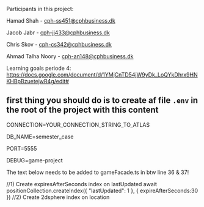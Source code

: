 Participants in this project:

Hamad Shah - cph-ss451@cphbusiness.dk 

Jacob Jabr - cph-jj433@cphbusiness.dk

Chris Skov - cph-cs342@cphbusiness.dk 

Ahmad Talha Noory - cph-an148@cphbusiness.dk 


Learning goals periode 4: https://docs.google.com/document/d/1YMjCnTD54jW9yDk_LoQYkDhrx9HNKHBpBzuetejwR4g/edit#

## first thing you should do is to create af file `.env` in the root of the project with this content

CONNECTION=YOUR_CONNECTION_STRING_TO_ATLAS

DB_NAME=semester_case

PORT=5555

DEBUG=game-project

The text below needs to be added to gameFacade.ts in btw line 36 & 37!

//1) Create expiresAfterSeconds index on lastUpdated
await positionCollection.createIndex({ "lastUpdated": 1 }, { expireAfterSeconds:30 })
//2) Create 2dsphere index on location

